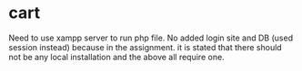 # cart

Need to use xampp server to run php file.
No added login site and DB (used session instead) because in the assignment.
it is stated that there should not be any local installation and the above all require one.
